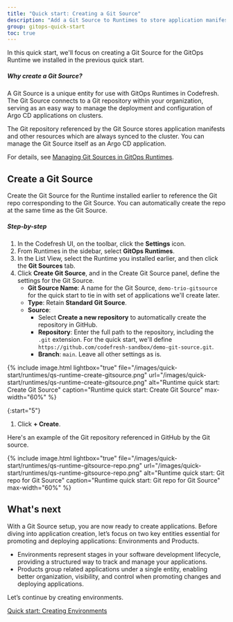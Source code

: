 ```yaml
---
title: "Quick start: Creating a Git Source"
description: "Add a Git Source to Runtimes to store application manifests"
group: gitops-quick-start
toc: true
---
```


In this quick start, we'll focus on creating a Git Source for the GitOps Runtime we installed in the previous quick start. 

##### Why create a Git Source?
A Git Source is a unique entity for use with GitOps Runtimes in Codefresh.  
The Git Source connects to a Git repository within your organization, serving as an easy way to manage the deployment and configuration of Argo CD applications on clusters.  

The Git repository referenced by the Git Source stores application manifests and other resources which are always synced to the cluster. You can manage the Git Source itself as an Argo CD application.

For details, see [Managing Git Sources in GitOps Runtimes]({{site.baseurl}}/docs/gitops-quick-start/products/). 



## Create a Git Source
Create the Git Source for the Runtime installed earlier to reference the Git repo corresponding to the Git Source. 
You can automatically create the repo at the same time as the Git Source.

##### Step-by-step
1. In the Codefresh UI, on the toolbar, click the **Settings** icon.
1. From Runtimes in the sidebar, select **GitOps Runtimes**.
1. In the List View, select the Runtime you installed earlier, and then click the **Git Sources** tab.  
1. Click **Create Git Source**, and in the Create Git Source panel, define the settings for the Git Source.  
    * **Git Source Name**: A name for the Git Source, `demo-trio-gitsource` for the quick start to tie in with set of applications we'll create later.
    * **Type**: Retain **Standard Git Source**.
    * **Source**: 
      * Select **Create a new repository** to automatically create the repository in GitHub.
      * **Repository**: Enter the full path to the repository, including the `.git` extension. For the quick start, we'll define `https://github.com/codefresh-sandbox/demo-git-source.git`.
      * **Branch**: `main`.
  Leave all other settings as is.



  {% include 
	image.html 
	lightbox="true" 
	file="/images/quick-start/runtimes/qs-runtime-create-gitsource.png" 
	url="/images/quick-start/runtimes/qs-runtime-create-gitsource.png" 
	alt="Runtime quick start: Create Git Source" 
	caption="Runtime quick start: Create Git Source"
    max-width="60%" 
%}


{:start="5"}
1. Click **+ Create**.

Here's an example of the Git repository referenced in GitHub by the Git source.

  {% include 
	image.html 
	lightbox="true" 
	file="/images/quick-start/runtimes/qs-runtime-gitsource-repo.png" 
	url="/images/quick-start/runtimes/qs-runtime-gitsource-repo.png" 
	alt="Runtime quick start: Git repo for Git Source" 
	caption="Runtime quick start: Git repo for Git Source"
    max-width="60%" 
%}

## What's next
With a Git Source setup, you are now ready to create applications. Before diving into application creation, let’s focus on two key entities essential for promoting and deploying applications: Environments and Products.

* Environments represent stages in your software development lifecycle, providing a structured way to track and manage your applications.
* Products group related applications under a single entity, enabling better organization, visibility, and control when promoting changes and deploying applications.

Let’s continue by creating environments.

[Quick start: Creating Environments]({{site.baseurl}}/docs/gitops-quick-start/products/quick-start-gitops-environments/)

